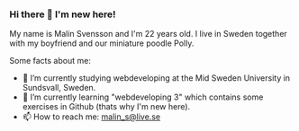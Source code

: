 ### Hi there 👋 I'm new here!

<!-- **malinsvensson98/malinsvensson98** is a ✨ _special_ ✨ repository because its `README.md` (this file) appears on your GitHub profile.-->

My name is Malin Svensson and I'm 22 years old. 
I live in Sweden together with my boyfriend and our miniature poodle Polly. 

Some facts about me:
- 🔭 I’m currently studying webdeveloping at the Mid Sweden University in Sundsvall, Sweden.
- 🌱 I’m currently learning "webdeveloping 3" which contains some exercises in Github (thats why I'm new here). 
- 📫 How to reach me: malin_s@live.se 

